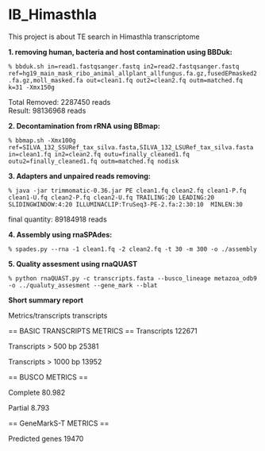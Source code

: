 # IB_Himasthla
This project is about TE search in Himasthla transcriptome

**1. removing human, bacteria and host contamination using BBDuk:**

`% bbduk.sh in=read1.fastqsanger.fastq in2=read2.fastqsanger.fastq ref=hg19_main_mask_ribo_animal_allplant_allfungus.fa.gz,fusedEPmasked2.fa.gz,moll_masked.fa out=clean1.fq out2=clean2.fq outm=matched.fq k=31 -Xmx150g`


Total Removed:                  2287450 reads    
Result:                         98136968 reads         


**2. Decontamination from rRNA using BBmap:**

`% bbmap.sh -Xmx100g ref=SILVA_132_SSURef_tax_silva.fasta,SILVA_132_LSURef_tax_silva.fasta in=clean1.fq in2=clean2.fq outu=finally_cleaned1.fq outu2=finally_cleaned1.fq outm=matched.fq nodisk`

**3. Adapters and unpaired reads removing:**

`% java -jar trimmomatic-0.36.jar PE clean1.fq clean2.fq clean1-P.fq clean1-U.fq clean2-P.fq clean2-U.fq TRAILING:20 LEADING:20 SLIDINGWINDOW:4:20 ILLUMINACLIP:TruSeq3-PE-2.fa:2:30:10  MINLEN:30`
 
final quantity: 89184918 reads


**4. Assembly using rnaSPAdes:**

`% spades.py --rna -1 clean1.fq -2 clean2.fq -t 30 -m 300 -o ./assembly`

 
**5. Quality assesment using rnaQUAST**

`% python rnaQUAST.py -c transcripts.fasta --busco_lineage metazoa_odb9 -o ../qualuty_assesment --gene_mark --blat`


**Short summary report**

Metrics/transcripts                                    transcripts              

 == BASIC TRANSCRIPTS METRICS == 
Transcripts                                            122671                   

Transcripts > 500 bp                                   25381                    

Transcripts > 1000 bp                                  13952

 == BUSCO METRICS == 

Complete                                               80.982                   

Partial                                                8.793

 == GeneMarkS-T METRICS == 

Predicted genes                                        19470
